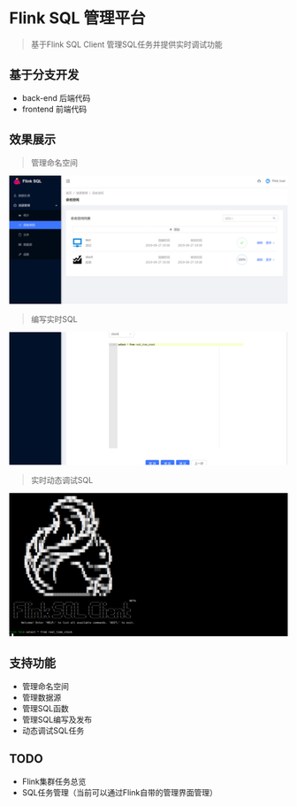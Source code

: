 # Flink SQL 管理平台

> 基于Flink SQL Client 管理SQL任务并提供实时调试功能

## 基于分支开发

- back-end 后端代码
- frontend 前端代码

## 效果展示

> 管理命名空间

![命名空间](images/namespace.png)

> 编写实时SQL

![实时SQL](images/sql.png)

> 实时动态调试SQL

![SQL调试](images/debug.png)


## 支持功能

- 管理命名空间
- 管理数据源
- 管理SQL函数
- 管理SQL编写及发布
- 动态调试SQL任务


## TODO

- Flink集群任务总览
- SQL任务管理（当前可以通过Flink自带的管理界面管理）
